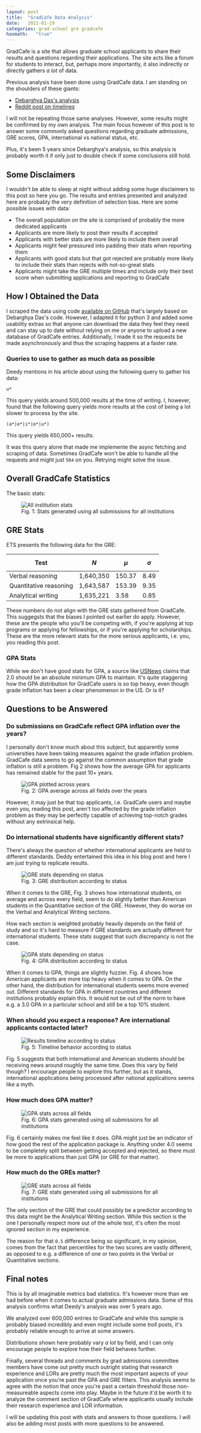 ```yaml
---
layout: post
title:  "GradCafe Data Analysis"
date:   2021-01-19
categories: grad-school gre gradcafe
hasmath:   "true"
---
```


GradCafe is a site that allows graduate school applicants to share their results and questions regarding their applications. The site acts like a forum for students to interact, but, perhaps more importantly, it also indirectly or directly gathers *a lot* of data.

Previous analysis have been done using GradCafe data. I am standing on the shoulders of these giants:

* [Debarghya Das's analysis](https://debarghyadas.com/writes/the-grad-school-statistics-we-never-had/)
* [Reddit post on timelines](https://www.reddit.com/r/gradadmissions/comments/7srxxy/decision_timelines_for_particular_universities/)

I will not be repeating those same analyses. However, some results might be confirmed by my own analysis. The main focus however of this post is to answer some commonly asked questions regarding graduate admissions, GRE scores, GPA, international vs national status, etc.

Plus, it's been 5 years since Debarghya's analysis, so this analysis is probably worth it if only just to double check if some conclusions still hold.

## Some Disclaimers

I wouldn't be able to sleep at night without adding some huge disclaimers to this post so here you go. The results and entries presented and analyzed here are probably the very definition of selection bias. Here are some possible issues with data:

* The overall population on the site is comprised of probably the more dedicated applicants
* Applicants are more likely to post their results if accepted
* Applicants with better stats are more likely to include them overall
* Applicants might feel pressured into padding their stats when reporting them
* Applicants with good stats but that got rejected are probably more likely to include their stats than rejects with not-so-great stats
* Applicants might take the GRE multiple times and include only their best score when submitting applications and reporting to GradCafe

## How I Obtained the Data

I scraped the data using code [available on GitHub](https://github.com/jjdelvalle/gradcafe_analysis) that's largely based on Debarghya Das's code. However, I adapted it for python 3 and added some usability extras so that anyone can download the data they feel they need and can stay up to date without relying on me or anyone to upload a new database of GradCafe entries. Additionally, I made it so the requests be made asynchronously and thus the scraping happens at a faster rate.

### Queries to use to gather as much data as possible

Deedy mentions in his article about using the following query to gather his data:

`u*`

This query yields around 500,000 results at the time of writing. I, however, found that the following query yields more results at the cost of being a lot slower to process by the site.

`(a*|e*|i*|o*|u*)`

This query yields 650,000+ results.

It was this query alone that made me implemente the async fetching and scraping of data. Sometimes GradCafe won't be able to handle all the requests and might just `504` on you. Retrying might solve the issue.

## Overall GradCafe Statistics

The basic stats:

<figure>
  <img src="{{site.url}}/assets/All_institutions_phd-small.webp" alt="All institution stats"/>
  <figcaption>Fig. 1: Stats generated using all submissions for all institutions</figcaption>
</figure>

## GRE Stats

ETS presents the following data for the GRE:

| Test | $$N$$ | $$\mu$$ | $$\sigma$$ |
|-------|--------|---------|------|
| Verbal reasoning | 1,640,350 | 150.37 | 8.49 |
| Quantitative reasoning | 1,643,587 | 153.39 | 9.35 |
| Analytical writing | 1,635,221 | 3.58 | 0.85 |

These numbers do not align with the GRE stats gathered from GradCafe. This suggegsts that the biases I pointed out earlier do apply. However, these are the people who you'll be competing with, if you're applying at top programs or applying for fellowships, or if you're applying for scholarships. These are the more relevant stats for the more serious applicants, i.e. you, you reading this post.

### GPA Stats

While we don't have good stats for GPA, a source like [USNews](https://www.usnews.com/education/best-colleges/articles/2019-01-28/what-a-good-college-gpa-is-and-why-it-matters) claims that 2.0 should be an absolute minimum GPA to maintain. It's quite staggering how the GPA distribution for GradCafe users is so top heavy, even though grade inflation has been a clear phenomenon in the US. Or is it?

## Questions to be Answered

### Do submissions on GradCafe reflect GPA inflation over the years?

I personally don't know much about this subject, but apparently some universities have been taking measures against the grade inflation problem. GradCafe data seems to go against the common assumption that grade inflation is still a problem. Fig 2 shows how the average GPA for applicants has remained stable for the past 10+ years.

<figure>
  <img src="{{site.url}}/assets/gpa_inflation-small.webp" alt="GPA plotted across years"/>
  <figcaption>Fig. 2: GPA average across all fields over the years</figcaption>
</figure>

However, it may just be that top applicants, i.e. GradCafe users and maybe even you, reading this post, aren't too affected by the grade inflation problem as they may be perfectly capable of achieving top-notch grades without any extrinsical help.

### Do international students have significantly different stats?

There's always the question of whether international applicants are held to different standards. Deddy entertained this idea in his blog post and here I am just trying to replicate results.

<figure>
  <img src="{{site.url}}/assets/status_gre-small.webp" alt="GRE stats depending on status"/>
  <figcaption>Fig. 3: GRE distribution according to status</figcaption>
</figure>

When it comes to the GRE, Fig. 3 shows how international students, on average and across every field, seem to do slightly better than American students in the Quantitative section of the GRE. However, they do worse on the Verbal and Analytical Writing sections.

How each section is weighted probably heavily depends on the field of study and so it's hard to measure if GRE standards are actually different for international students. These stats suggest that such discrepancy is not the case.

<figure>
  <img src="{{site.url}}/assets/status_gpa-small.webp" alt="GPA stats depending on status"/>
  <figcaption>Fig. 4: GPA distribution according to status</figcaption>
</figure>

When it comes to GPA, things are slightly fuzzier. Fig. 4 shows how American applicants are more top heavy when it comes to GPA. On the other hand, the distribution for international students seems more evened out. Different standards for GPA in different countries and different institutions probably explain this. It would not be out of the norm to have e.g. a 3.0 GPA in a particular school and still be a top 10% student.

### When should you expect a response? Are international applicants contacted later?

<figure>
  <img src="{{site.url}}/assets/status_timelines-small.webp" alt="Results timeline according to status"/>
  <figcaption>Fig. 5: Timeline behavior according to status</figcaption>
</figure>

Fig. 5 suggests that both international and American students should be receiving news around roughly the same time. Does this vary by field though? I encourage people to explore this further, but as it stands, international applications being processed after national applications seems like a myth.

### How much does GPA matter?

<figure>
  <img src="{{site.url}}/assets/all_gpa-small.webp" alt="GPA stats across all fields"/>
  <figcaption>Fig. 6: GPA stats generated using all submissions for all institutions</figcaption>
</figure>

Fig. 6 certainly makes me feel like it does. GPA might just be an indicator of how good the rest of the application package is. Anything under 4.0 seems to be completely split between getting accepted and rejected, so there must be more to applications than just GPA (or GRE for that matter).

### How much do the GREs matter?

<figure>
  <img src="{{site.url}}/assets/all_gre-small.webp" alt="GRE stats across all fields"/>
  <figcaption>Fig. 7: GRE stats generated using all submissions for all institutions</figcaption>
</figure>

The only section of the GRE that could possibly be a predictor according to this data might be the Analytical Writing section. While this section is the one I personally respect more out of the whole test, it's often the most ignored section in my experience.

The reason for that `0.5` difference being so significant, in my opinion, comes from the fact that percentiles for the two scores are vastly different, as opposed to e.g. a difference of one or two points in the Verbal or Quantitative sections.

## Final notes

This is by all imaginable metrics bad statistics. It's however more than we had before when it comes to actual graduate admissions data. Some of this analysis confirms what Deedy's analysis was over 5 years ago.

We analyzed over 600,000 entries to GradCafe and while this sample is probably biased incredibly and even might include some *troll* posts, it's probably reliable enough to arrive at some answers.

Distributions shown here probably vary *a lot* by field, and I can only encourage people to explore how their field behaves further.

Finally, several threads and comments by grad admissions committee members have come out pretty much outright stating that research experience and LORs are pretty much the most important aspects of your application once you're past the GPA and GRE filters. This analysis seems to agree with the notion that once you're past a certain threshold those non-measureable aspects come into play. Maybe in the future it'd be worth it to analyze the comment section of GradCafe where applicants usually include their research experience and LOR information.

I will be updating this post with stats and answers to those questions. I will also be adding most posts with more questions to be answered.

